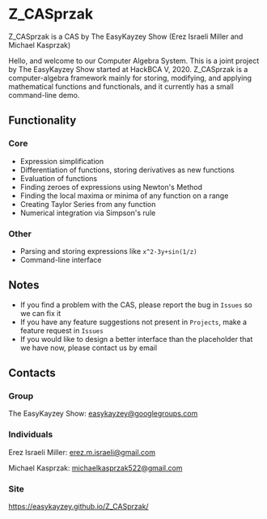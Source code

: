 # Z_CASprzak
Z_CASprzak is a CAS by The EasyKayzey Show (Erez Israeli Miller and Michael Kasprzak)

Hello, and welcome to our Computer Algebra System. This is a joint project by The EasyKayzey Show started at HackBCA V, 2020. Z_CASprzak is a computer-algebra framework mainly for storing, modifying, and applying mathematical functions and functionals, and it currently has a small command-line demo.

## Functionality
### Core
- Expression simplification
- Differentiation of functions, storing derivatives as new functions
- Evaluation of functions
- Finding zeroes of expressions using Newton's Method
- Finding the local maxima or minima of any function on a range
- Creating Taylor Series from any function
- Numerical integration via Simpson's rule
### Other
- Parsing and storing expressions like `x^2-3y+sin(1/z)`
- Command-line interface

## Notes
- If you find a problem with the CAS, please report the bug in `Issues` so we can fix it
- If you have any feature suggestions not present in `Projects`, make a feature request in `Issues`
- If you would like to design a better interface than the placeholder that we have now, please contact us by email

## Contacts
### Group
The EasyKayzey Show: easykayzey@googlegroups.com

### Individuals
Erez Israeli Miller: erez.m.israeli@gmail.com

Michael Kasprzak: michaelkasprzak522@gmail.com

### Site
https://easykayzey.github.io/Z_CASprzak/

